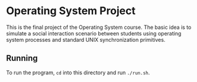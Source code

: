 # Operating System Project

This is the final project of the Operating System course. The basic idea is to
simulate a social interaction scenario between students using operating system
processes and standard UNIX synchronization primitives.

## Running

To run the program, `cd` into this directory and run `./run.sh`.
